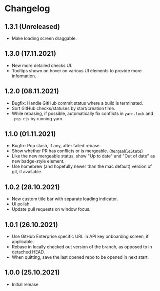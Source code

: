 # Changelog

## 1.3.1 (Unreleased)

- Make loading screen draggable.

## 1.3.0 (17.11.2021)

- New more detailed checks UI.
- Tooltips shown on hover on various UI elements to provide more information.

## 1.2.0 (08.11.2021)

- Bugfix: Handle GitHub commit status where a build is terminated.
- Sort GitHub checks/statuses by start/creation time.
- While rebasing, if possible, automatically fix conflicts in `yarn.lock` and
  `.pnp.cjs` by running yarn.

## 1.1.0 (01.11.2021)

- Bugfix: Pop stash, if any, after failed rebase.
- Show whether PR has conflicts or is mergeable.
  ([`MergeableState`](https://docs.github.com/en/graphql/reference/enums#mergeablestate))
- Like the new mergeable status, show "Up to date" and "Out of date" as new
  badge-style element.
- Use homebrew (and hopefully newer than the mac default) version of git, if
  available.

## 1.0.2 (28.10.2021)

- New custom title bar with separate loading indicator.
- UI polish.
- Update pull requests on window focus.

## 1.0.1 (26.10.2021)

- Use GitHub Enterprise specific URL in API key onboarding screen, if
  applicable.
- Rebase in locally checked out version of the branch, as opposed to in detached
  HEAD.
- When quitting, save the last opened repo to be opened in next start.

## 1.0.0 (25.10.2021)

- Initial release
